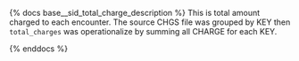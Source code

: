 

{% docs base__sid_total_charge_description %}
This is total amount charged to each encounter. The source CHGS file was grouped by KEY then `total_charges` was operationalize by summing all CHARGE for each KEY.

{% enddocs %}